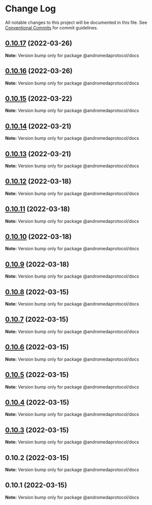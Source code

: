 # Change Log

All notable changes to this project will be documented in this file.
See [Conventional Commits](https://conventionalcommits.org) for commit guidelines.

## [0.10.17](https://github.com/andromedaprotocol/design-system/compare/@andromedaprotocol/docs@0.10.15...@andromedaprotocol/docs@0.10.17) (2022-03-26)

**Note:** Version bump only for package @andromedaprotocol/docs





## [0.10.16](https://github.com/andromedaprotocol/design-system/compare/@andromedaprotocol/docs@0.10.15...@andromedaprotocol/docs@0.10.16) (2022-03-26)

**Note:** Version bump only for package @andromedaprotocol/docs





## [0.10.15](https://github.com/andromedaprotocol/design-system/compare/@andromedaprotocol/docs@0.10.14...@andromedaprotocol/docs@0.10.15) (2022-03-22)

**Note:** Version bump only for package @andromedaprotocol/docs





## [0.10.14](https://github.com/andromedaprotocol/design-system/compare/@andromedaprotocol/docs@0.10.13...@andromedaprotocol/docs@0.10.14) (2022-03-21)

**Note:** Version bump only for package @andromedaprotocol/docs





## [0.10.13](https://github.com/andromedaprotocol/design-system/compare/@andromedaprotocol/docs@0.10.12...@andromedaprotocol/docs@0.10.13) (2022-03-21)

**Note:** Version bump only for package @andromedaprotocol/docs





## [0.10.12](https://github.com/andromedaprotocol/design-system/compare/@andromedaprotocol/docs@0.10.11...@andromedaprotocol/docs@0.10.12) (2022-03-18)

**Note:** Version bump only for package @andromedaprotocol/docs





## [0.10.11](https://github.com/andromedaprotocol/design-system/compare/@andromedaprotocol/docs@0.10.10...@andromedaprotocol/docs@0.10.11) (2022-03-18)

**Note:** Version bump only for package @andromedaprotocol/docs





## [0.10.10](https://github.com/andromedaprotocol/design-system/compare/@andromedaprotocol/docs@0.10.8...@andromedaprotocol/docs@0.10.10) (2022-03-18)

**Note:** Version bump only for package @andromedaprotocol/docs





## [0.10.9](https://github.com/andromedaprotocol/design-system/compare/@andromedaprotocol/docs@0.10.8...@andromedaprotocol/docs@0.10.9) (2022-03-18)

**Note:** Version bump only for package @andromedaprotocol/docs





## [0.10.8](https://github.com/andromedaprotocol/design-system/compare/@andromedaprotocol/docs@0.10.9...@andromedaprotocol/docs@0.10.8) (2022-03-15)

**Note:** Version bump only for package @andromedaprotocol/docs





## [0.10.7](https://github.com/andromedaprotocol/design-system/compare/@andromedaprotocol/docs@0.10.5...@andromedaprotocol/docs@0.10.7) (2022-03-15)

**Note:** Version bump only for package @andromedaprotocol/docs





## [0.10.6](https://github.com/andromedaprotocol/design-system/compare/@andromedaprotocol/docs@0.10.5...@andromedaprotocol/docs@0.10.6) (2022-03-15)

**Note:** Version bump only for package @andromedaprotocol/docs





## [0.10.5](https://github.com/andromedaprotocol/design-system/compare/@andromedaprotocol/docs@0.10.4...@andromedaprotocol/docs@0.10.5) (2022-03-15)

**Note:** Version bump only for package @andromedaprotocol/docs





## [0.10.4](https://github.com/andromedaprotocol/design-system/compare/@andromedaprotocol/docs@0.10.3...@andromedaprotocol/docs@0.10.4) (2022-03-15)

**Note:** Version bump only for package @andromedaprotocol/docs





## [0.10.3](https://github.com/andromedaprotocol/design-system/compare/@andromedaprotocol/docs@0.10.2...@andromedaprotocol/docs@0.10.3) (2022-03-15)

**Note:** Version bump only for package @andromedaprotocol/docs





## 0.10.2 (2022-03-15)

**Note:** Version bump only for package @andromedaprotocol/docs





## 0.10.1 (2022-03-15)

**Note:** Version bump only for package @andromedaprotocol/docs
